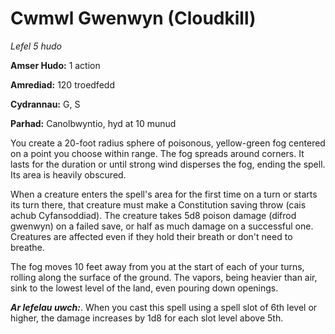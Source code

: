 # Cwmwl Gwenwyn (Cloudkill)

*Lefel 5 hudo*

**Amser Hudo:** 1 action

**Amrediad:** 120 troedfedd

**Cydrannau:** G, S

**Parhad:** Canolbwyntio, hyd at 10  munud

You create a 20-foot radius sphere of poisonous, yellow-green fog centered on a point you choose within range. The fog spreads around corners. It lasts for the duration or until strong wind disperses the fog, ending the spell. Its area is heavily obscured.

When a creature enters the spell's area for the first time on a turn or starts its turn there, that creature must make a Constitution saving throw (cais achub Cyfansoddiad). The creature takes 5d8 poison damage (difrod gwenwyn) on a failed save, or half as much damage on a successful one. Creatures are affected even if they hold their breath or don't need to breathe.

The fog moves 10 feet away from you at the start of each of your turns, rolling along the surface of the ground. The vapors, being heavier than air, sink to the lowest level of the land, even pouring down openings.

***Ar lefelau uwch:***. When you cast this spell using a spell slot of 6th level or higher, the damage increases by 1d8 for each slot level above 5th.